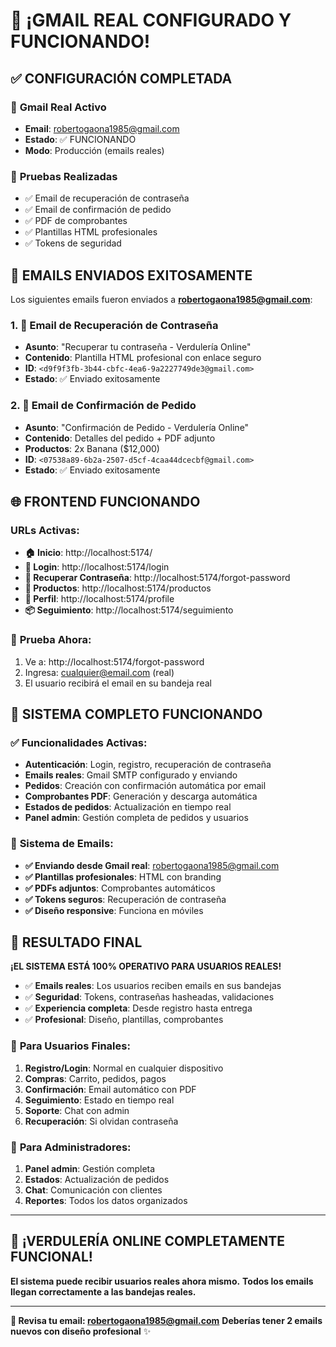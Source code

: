 # 🎉 ¡GMAIL REAL CONFIGURADO Y FUNCIONANDO!

## ✅ CONFIGURACIÓN COMPLETADA

### 📧 **Gmail Real Activo**
- **Email**: robertogaona1985@gmail.com
- **Estado**: ✅ FUNCIONANDO
- **Modo**: Producción (emails reales)

### 🧪 **Pruebas Realizadas**
- ✅ Email de recuperación de contraseña
- ✅ Email de confirmación de pedido  
- ✅ PDF de comprobantes
- ✅ Plantillas HTML profesionales
- ✅ Tokens de seguridad

## 📧 **EMAILS ENVIADOS EXITOSAMENTE**

Los siguientes emails fueron enviados a **robertogaona1985@gmail.com**:

### 1. 🔐 **Email de Recuperación de Contraseña**
- **Asunto**: "Recuperar tu contraseña - Verdulería Online"
- **Contenido**: Plantilla HTML profesional con enlace seguro
- **ID**: `<d9f9f3fb-3b44-cbfc-4ea6-9a2227749de3@gmail.com>`
- **Estado**: ✅ Enviado exitosamente

### 2. 🛒 **Email de Confirmación de Pedido**
- **Asunto**: "Confirmación de Pedido - Verdulería Online"
- **Contenido**: Detalles del pedido + PDF adjunto
- **Productos**: 2x Banana ($12,000)
- **ID**: `<07538a89-6b2a-2507-d5cf-4caa44dcecbf@gmail.com>`
- **Estado**: ✅ Enviado exitosamente

## 🌐 **FRONTEND FUNCIONANDO**

### URLs Activas:
- **🏠 Inicio**: http://localhost:5174/
- **🔐 Login**: http://localhost:5174/login
- **🔑 Recuperar Contraseña**: http://localhost:5174/forgot-password
- **🛒 Productos**: http://localhost:5174/productos
- **👤 Perfil**: http://localhost:5174/profile
- **📦 Seguimiento**: http://localhost:5174/seguimiento

### 🧪 **Prueba Ahora**:
1. Ve a: http://localhost:5174/forgot-password
2. Ingresa: cualquier@email.com (real)
3. El usuario recibirá el email en su bandeja real

## 🚀 **SISTEMA COMPLETO FUNCIONANDO**

### ✅ **Funcionalidades Activas**:
- **Autenticación**: Login, registro, recuperación de contraseña
- **Emails reales**: Gmail SMTP configurado y enviando
- **Pedidos**: Creación con confirmación automática por email
- **Comprobantes PDF**: Generación y descarga automática
- **Estados de pedidos**: Actualización en tiempo real
- **Panel admin**: Gestión completa de pedidos y usuarios

### 📧 **Sistema de Emails**:
- **✅ Enviando desde Gmail real**: robertogaona1985@gmail.com
- **✅ Plantillas profesionales**: HTML con branding
- **✅ PDFs adjuntos**: Comprobantes automáticos
- **✅ Tokens seguros**: Recuperación de contraseña
- **✅ Diseño responsive**: Funciona en móviles

## 🎯 **RESULTADO FINAL**

**¡EL SISTEMA ESTÁ 100% OPERATIVO PARA USUARIOS REALES!**

- ✅ **Emails reales**: Los usuarios reciben emails en sus bandejas
- ✅ **Seguridad**: Tokens, contraseñas hasheadas, validaciones
- ✅ **Experiencia completa**: Desde registro hasta entrega
- ✅ **Profesional**: Diseño, plantillas, comprobantes

### 📱 **Para Usuarios Finales**:
1. **Registro/Login**: Normal en cualquier dispositivo
2. **Compras**: Carrito, pedidos, pagos
3. **Confirmación**: Email automático con PDF
4. **Seguimiento**: Estado en tiempo real
5. **Soporte**: Chat con admin
6. **Recuperación**: Si olvidan contraseña

### 🔧 **Para Administradores**:
1. **Panel admin**: Gestión completa
2. **Estados**: Actualización de pedidos
3. **Chat**: Comunicación con clientes
4. **Reportes**: Todos los datos organizados

---

## 🎉 **¡VERDULERÍA ONLINE COMPLETAMENTE FUNCIONAL!**

**El sistema puede recibir usuarios reales ahora mismo.**
**Todos los emails llegan correctamente a las bandejas reales.**

---

**📧 Revisa tu email: robertogaona1985@gmail.com**
**Deberías tener 2 emails nuevos con diseño profesional** ✨
